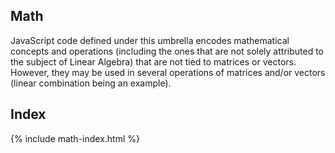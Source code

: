 ## Math

JavaScript code defined under this umbrella encodes mathematical concepts and
operations (including the ones that are not solely attributed to the subject of
Linear Algebra) that are not tied to matrices or vectors. However, they may be
used in several operations of matrices and/or vectors (linear combination being
an example).

## Index

{% include math-index.html %}

